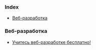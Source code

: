 ### Index

* [Веб-разработка](#Веб-разработка)


### Веб-разработка

* [Учитесь веб-разработке бесплатно!](http://codenamecrud.ru)
